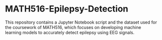 # MATH516-Epilepsy-Detection
This repository contains a Jupyter Notebook script and the dataset used for the coursework of MATH516, which focuses on developing machine learning models to accurately detect epilepsy using EEG signals.
